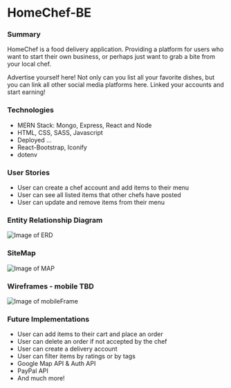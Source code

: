 # HomeChef-BE
### Summary

HomeChef is a food delivery application. Providing a platform for users who want to start their own business, or perhaps just want to grab a bite from your local chef. 

Advertise yourself here! Not only can you list all your favorite dishes, but you can link all other social media platforms here. Linked your accounts and start earning!

### Technologies 

- MERN Stack: Mongo, Express, React and Node
- HTML, CSS, SASS, Javascript
- Deployed ...
- React-Bootstrap, Iconify
- dotenv

### User Stories
- User can create a chef account and add items to their menu
- User can see all listed items that other chefs have posted
- User can update and remove items from their menu

### Entity Relationship Diagram
![Image of ERD](./assets/ERDHOMECHEF.png)

### SiteMap 
![Image of MAP](./assets/MAPHOMECHEF.png)

### Wireframes - mobile TBD
![Image of mobileFrame](./assets/WIREFRAMEmobile.png)

### Future Implementations
- User can add items to their cart and place an order
- User can delete an order if not accepted by the chef
- User can create a delivery account
- User can filter items by ratings or by tags
- Google Map API & Auth API
- PayPal API 
- And much more! 
